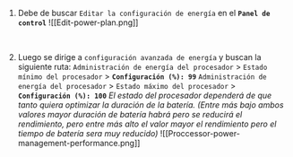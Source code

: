 1. Debe de buscar `Editar la configuración de energía` en el **`Panel de control`**
![[Edit-power-plan.png]]

<br>

2. Luego se dirige a `configuración avanzada de energía` y buscan la siguiente ruta:
`Administración de energía del procesador` > `Estado mínimo del procesador` > **`Configuración (%): 99`**
`Administración de energía del procesador` > `Estado máximo del procesador` > **`Configuración (%): 100`**
*El estado del procesador dependerá de que tanto quiera optimizar la duración de la batería. (Entre más bajo ambos valores mayor duración de batería habrá pero se reducirá el rendimiento, pero entre más alto el valor mayor el rendimiento pero el tiempo de batería sera muy reducido)*
![[Proccessor-power-management-performance.png]]
